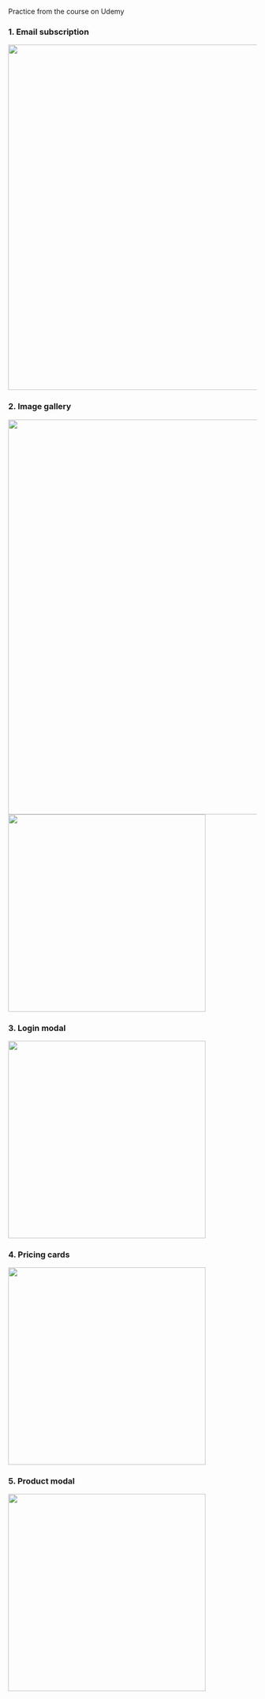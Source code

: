 Practice from the course on Udemy 

### 1. Email subscription

<img src="https://github.com/user-attachments/assets/6944b8e2-2c28-4a76-bdc2-7a53d974dbb2" width="700">

### 2. Image gallery
   <img src="https://github.com/user-attachments/assets/3e682526-51bb-4c3d-9fe7-af253503cf6d" width="800">
   <img src="https://github.com/user-attachments/assets/28b7069e-fdbe-4590-b97e-340b9340da10" width="400">

### 3. Login modal
   <img src="https://github.com/user-attachments/assets/254cd508-91e6-4e77-a04d-ef5daa1e3ec1" width="400">

### 4. Pricing cards
   <img src="https://github.com/user-attachments/assets/d7ab6ebb-6410-4918-94e9-4b24981b2a72" width="400">

### 5. Product modal
   <img src="https://github.com/user-attachments/assets/ea816510-0943-4473-b26d-e8bb4b325860" width="400">
